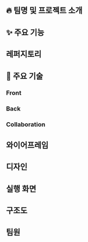 ## :fire: 팀명 및 프로젝트 소개


## ✨ 주요 기능


## 레퍼지토리

## 🦾 주요 기술
###  Front
###  Back

###  Collaboration

##  와이어프레임

##  디자인

##  실행 화면

##  구조도


##  팀원
